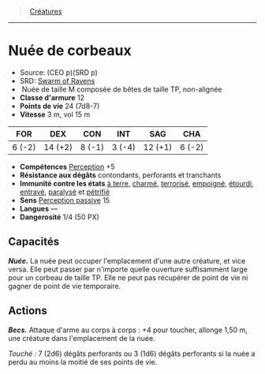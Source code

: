﻿---
!Monster
Family: MonsterHD
Type: Nuée
Size: M composée de bêtes de taille TP
Alignment: non-alignée
ArmorClass: 12
HitPoints: 24 (7d8-7)
Speed: 3 m, vol 15 m
Strength: ' 6 (-2)'
Dexterity: 14 (+2)
Constitution: ' 8 (-1)'
Intelligence: ' 3 (-4)'
Wisdom: 12 (+1)
Charisma: ' 6 (-2)'
Skills: '[Perception](hd_abilities_wisdom_perception.md) +5'
ConditionImmunities: '[à terre](hd_conditions_a_terre.md), [charmé](hd_conditions_charme.md), [terrorisé](hd_conditions_terrorise.md), [empoigné](hd_conditions_empoigne.md), [étourdi](hd_conditions_etourdi.md), [entravé](hd_conditions_entrave.md), [paralysé](hd_conditions_paralyse.md) et [pétrifié](hd_conditions_petrifie.md)'
DamageResistances: contondants, perforants et tranchants
Senses: '[Perception passive](hd_abilities_dexterity_perception_passive.md) 15'
Languages: —
Challenge: 1/4 (50 PX)
Id: monsters_hd.md#nuée-de-corbeaux
ParentLink: monsters_hd.md#créatures
Name: Nuée de corbeaux
ParentName: Créatures
NameLevel: 1
AltName: '[Swarm of Ravens](srd_monsters_swarm_of_ravens.md)'
Source: (CEO p)(SRD p)
Attributes: {}
---
> [Créatures](hd_monsters.md)

---

# Nuée de corbeaux

- Source: (CEO p)(SRD p)
- SRD: [Swarm of Ravens](srd_monsters_swarm_of_ravens.md)
-  Nuée de taille M composée de bêtes de taille TP, non-alignée
- **Classe d'armure** 12
- **Points de vie** 24 (7d8-7)
- **Vitesse** 3 m, vol 15 m

|FOR|DEX|CON|INT|SAG|CHA|
|---|---|---|---|---|---|
| 6 (-2)|14 (+2)| 8 (-1)| 3 (-4)|12 (+1)| 6 (-2)|

- **Compétences** [Perception](hd_abilities_wisdom_perception.md) +5
- **Résistance aux dégâts** contondants, perforants et tranchants
- **Immunité contre les états** [à terre](hd_conditions_a_terre.md), [charmé](hd_conditions_charme.md), [terrorisé](hd_conditions_terrorise.md), [empoigné](hd_conditions_empoigne.md), [étourdi](hd_conditions_etourdi.md), [entravé](hd_conditions_entrave.md), [paralysé](hd_conditions_paralyse.md) et [pétrifié](hd_conditions_petrifie.md)
- **Sens** [Perception passive](hd_abilities_dexterity_perception_passive.md) 15
- **Langues** —
- **Dangerosité** 1/4 (50 PX)

## Capacités

**_Nuée._** La nuée peut occuper l'emplacement d'une autre créature, et vice versa. Elle peut passer par n'importe quelle ouverture suffisamment large pour un corbeau de taille TP. Elle ne peut pas récupérer de point de vie ni gagner de point de vie temporaire.

## Actions

**_Becs._** Attaque d'arme au corps à corps : +4 pour toucher, allonge 1,50 m, une créature dans l'emplacement de la nuée.

_Touché :_ 7 (2d6) dégâts perforants ou 3 (1d6) dégâts perforants si la nuée a perdu au moins la moitié de ses points de vie.

